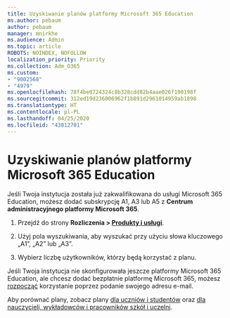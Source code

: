 ```yaml
---
title: Uzyskiwanie planów platformy Microsoft 365 Education
ms.author: pebaum
author: pebaum
manager: mnirkhe
ms.audience: Admin
ms.topic: article
ROBOTS: NOINDEX, NOFOLLOW
localization_priority: Priority
ms.collection: Adm_O365
ms.custom:
- "9002568"
- "4979"
ms.openlocfilehash: 78f4be0724324c8b328cdd82b4aae026f190198f
ms.sourcegitcommit: 312ed19d236006962f1b891d2961014959ab1898
ms.translationtype: HT
ms.contentlocale: pl-PL
ms.lasthandoff: 04/25/2020
ms.locfileid: "43812701"
---
```

# <a name="get-the-microsoft-365-education-plans"></a>Uzyskiwanie planów platformy Microsoft 365 Education

Jeśli Twoja instytucja została już zakwalifikowana do usługi Microsoft 365 Education, możesz dodać subskrypcję A1, A3 lub A5 z **Centrum administracyjnego platformy Microsoft 365**. 

1. Przejdź do strony **Rozliczenia > [Produkty i usługi](https://go.microsoft.com/fwlink/p/?linkid=868433)**.

2. Użyj pola wyszukiwania, aby wyszukać przy użyciu słowa kluczowego „A1”, „A2” lub „A3”.

3. Wybierz liczbę użytkowników, którzy będą korzystać z planu.

Jeśli Twoja instytucja nie skonfigurowała jeszcze platformy Microsoft 365 Education, ale chcesz dodać bezpłatnie platformę Microsoft 365, możesz [rozpocząć](https://www.microsoft.com/education/products/office) korzystanie poprzez podanie swojego adresu e-mail.

 Aby porównać plany, zobacz plany [dla uczniów i studentów](https://www.microsoft.com/microsoft-365/academic/compare-office-365-education-plans?activetab=tab:primaryr1) oraz [dla nauczycieli, wykładowców i pracowników szkół i uczelni](https://www.microsoft.com/microsoft-365/academic/compare-office-365-education-plans?activetab=tab:primaryr2).
